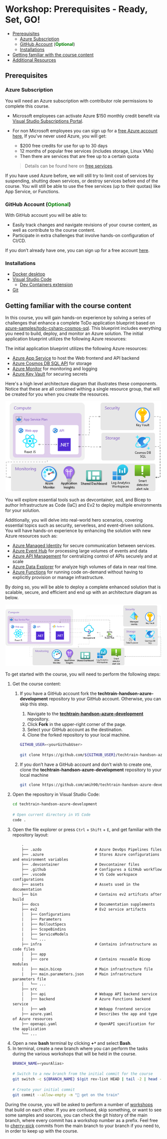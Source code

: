 # Workshop: Prerequisites - Ready, Set, GO!

- [Prerequisites](#prerequisites)
    - [Azure Subscription](#azure-subscription)
    - [GitHub Account](#github-account) (<span style="color:green"><b>Optional</b></span>)
    - [Installations](#installations)
- [Getting familiar with the course content](#course-content)
- [Additional Resources](#additional-resources)

## Prerequisites <a name="prerequisites"></a>

### Azure Subscription <a name="azure-subscription"></a>
You will need an Azure subscription with contributor role permissions to complete this course.
* Microsoft employees can activate Azure $150 monthly credit benefit via [Visual Studio Subscriptions Portal](https://my.visualstudio.com/Benefits).
* For non Microsoft employees you can sign up for a [free Azure account here](https://azure.microsoft.com/en-us/free/), If you've never used Azure, you will get:
    * $200 free credits for use for up to 30 days
    * 12 months of popular free services (includes storage, Linux VMs)
    * Then there are services that are free up to a certain quota

    > Details can be found here on [free services](https://azure.microsoft.com/en-us/free/).

If you have used Azure before, we will still try to limit cost of services by suspending, shutting down services, or destroy services before end of the course. You will still be able to use the free services (up to their quotas) like App Service, or Functions.

### GitHub Account (<span style="color:green"><b>Optional</b></span>)<a name="github-account"></a>
With GitHub account you will be able to:
* Easily track changes and navigate revisions of your course content, as well as contribute to the course content.
* Participate in extra challenges that involve hands-on configuration of CI/CD.

If you don’t already have one, you can sign up for a free account [here](https://github.com/).

### Installations <a name="installations"></a>
* [Docker desktop](https://www.docker.com/products/docker-desktop)
* [Visual Studio Code](https://code.visualstudio.com/)
    * [Dev Containers extension](https://marketplace.visualstudio.com/items?itemName=ms-vscode-remote.remote-containers)
* [Git](https://git-scm.com/downloads)

## Getting familiar with the course content <a name="course-content"></a>
In this course, you will gain hands-on experience by solving a series of challenges that enhance a complete ToDo application blueprint based on [azure-samples/todo-csharp-cosmos-sql](https://learn.microsoft.com/en-us/azure/architecture/guide/azure-resource-manager/advanced-templates/enterprise-infrastructure-bicep-container-registry). This blueprint includes everything you need to build, deploy, and monitor an Azure solution. The initial application blueprint utilizes the following Azure resources:

The initial application blueprint utilizes the following Azure resources:
* [Azure App Service](https://learn.microsoft.com/en-us/azure/app-service/overview) to host the Web frontend and API backend
* [Azure Cosmos DB SQL API](https://learn.microsoft.com/en-us/azure/cosmos-db/nosql/) for storage
* [Azure Monitor](https://learn.microsoft.com/en-us/azure/azure-monitor/overview) for monitoring and logging
* [Azure Key Vault](https://learn.microsoft.com/en-us/azure/key-vault/general/overview) for securing secrets

Here's a high level architecture diagram that illustrates these components. Notice that these are all contained withing a single resource group, that will be created for you when you create the resources.

![visio](../assets/architecture-start.png)

You will explore essential tools such as devcontainer, azd, and Bicep to author Infrastructure as Code (IaC) and Ev2 to deploy multiple environments for your solution.

Additionally, you will delve into real-world hero scenarios, covering essential topics such as security, serverless, and event-driven solutions. You will have hands-on experience by enhancing the solution with new Azure resources such as:

* [Azure Managed Identity](https://learn.microsoft.com/en-us/entra/identity/managed-identities-azure-resources/overview) for secure communication between services.
* [Azure Event Hub](https://learn.microsoft.com/en-us/azure/event-hubs/event-hubs-features) for processing large volumes of events and data
* [Azure API Management](https://learn.microsoft.com/en-us/azure/api-management/api-management-key-concepts) for centralizing control of APIs securely and at scale
* [Azure Data Explorer](https://learn.microsoft.com/en-us/azure/data-explorer/data-explorer-overview) for analyze high volumes of data in near real time.
* [Azure Functions](https://learn.microsoft.com/en-us/azure/azure-functions/functions-overview?pivots=programming-language-csharp) for running code on-demand without having to explicitly provision or manage infrastructure.

By doing so, you will be able to deploy a complete enhanced solution that is scalable, secure, and efficient and end up with an architecture diagram as below.

![visio](../assets/architecture-final.png)

To get started with the course, you will need to perform the following steps:
1. Get the course content:
    1. If you have a GitHub account fork the **techtrain-handson-azure-development** repository to your GitHub account. Otherwise, you can skip this step.
        1. Navigate to the [**techtrain-handson-azure-development**](https://github.com/amih90/techtrain-handson-azure-development) repository.
        1. Click **Fork** in the upper-right corner of the page.
        1. Select your GitHub account as the destination.
        1. Clone the forked repository to your local machine.

        ```bash
        GITHUB_USER=<yourGithubUser>

        git clone https://github.com/${GITHUB_USER}/techtrain-handson-azure-development
        ```
    1. If you don’t have a GitHub account and don’t wish to create one, clone the **techtrain-handson-azure-development** repository to your local machine
        ```bash
        git clone https://github.com/amih90/techtrain-handson-azure-development
        ```
1. Open the repository in Visual Studio Code:
    ```bash
    cd techtrain-handson-azure-development

    # Open current directory in VS Code
    code .
    ```
1. Open the file explorer or press `Ctrl` + `Shift` + `E`, and get familiar with the repository layout:
    ```
        .
        ├── .azdo                        # Azure DevOps Pipelines files
        ├── .azure                       # Stores Azure configurations and environment variables
        ├── .devcontainer                # Devcontainer files
        ├── .github                      # Configures a GitHub workflow
        ├── .vscode                      # VS Code workspace configurations
        ├── assets                       # Assets used in the documentation
        ├── bin                          # Contains ev2 artifcats after build
        ├── docs                         # Documentation supplements
        ├── ev2                          # Ev2 service artifacts
        │   ├── Configurations
        |   ├── Parameters
        |   ├── RolloutSpecs
        |   ├── ScopeBindins
        |   ├── ServiceModels
        |   └── ...
        ├── infra                        # Contains infrastructure as code files
        │   ├── app
        |   ├── core                     # Contains reusable Bicep modules
        |   ├── main.bicep               # Main infrastructure file
        |   ├── main.parameters.json     # Main infrastructure parameters file
        │   └── ...
        ├── src
        │   ├── api                      # Webapp API backend service
        |   ├── backend                  # Azure Functions backend service
        |   ├── web                      # Webapp frontend service
        ├── azure.yaml                   # Describes the app and type of Azure resources
        ├── openapi.yaml                 # OpenAPI specification for the application
        └── ...
    ```
1. Open a new **bash** terminal by clicking **+˅** and select **Bash**.
1. In terminal, create a new branch where you can perform the tasks during the various workshops that will be held in the course.
    ```bash
    BRANCH_NAME=<yourAlias>

    # Switch to a new branch from the initial commit for the course
    git switch -c ${BRANCH_NAME} $(git rev-list HEAD | tail -2 | head -n 1)

    # Create your initial commit
    git commit --allow-empty -m "🚂 get on the train"
    ```


During the course, you will be asked to perform a number of [workshops](../README.md#workshops) that build on each other. If you are confused, skip something, or want to see some samples and sources, you can check the git history of the main branch, where every commit has a workshop number as a prefix. Feel free to [cherry-pick](https://git-scm.com/docs/git-cherry-pick) commits from the main branch to your branch if you need to, in order to keep up with the course.

